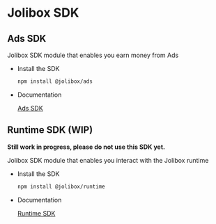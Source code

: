 # Jolibox SDK

## Ads SDK

Jolibox SDK module that enables you earn money from Ads

- Install the SDK

  ```bash
  npm install @jolibox/ads
  ```

- Documentation

  [Ads SDK](./packages/ads/README.md)

## Runtime SDK (WIP)

**Still work in progress, please do not use this SDK yet.**

Jolibox SDK module that enables you interact with the Jolibox runtime

- Install the SDK

  ```bash
  npm install @jolibox/runtime
  ```

- Documentation

  [Runtime SDK](./packages/runtime/README.md)
